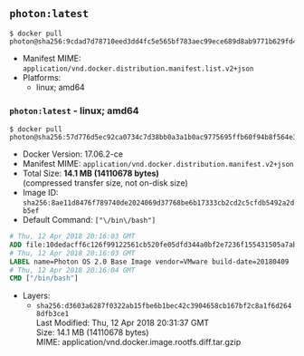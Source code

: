 ## `photon:latest`

```console
$ docker pull photon@sha256:9cdad7d78710eed3dd4fc5e565bf783aec99ece689d8ab9771b629fd4e5d0ed1
```

-	Manifest MIME: `application/vnd.docker.distribution.manifest.list.v2+json`
-	Platforms:
	-	linux; amd64

### `photon:latest` - linux; amd64

```console
$ docker pull photon@sha256:57d776d5ec92ca0734c7d38bb0a3a1b0ac9775695ffb60f94b8f564e3070a42d
```

-	Docker Version: 17.06.2-ce
-	Manifest MIME: `application/vnd.docker.distribution.manifest.v2+json`
-	Total Size: **14.1 MB (14110678 bytes)**  
	(compressed transfer size, not on-disk size)
-	Image ID: `sha256:8ae11d8476f789740de2024069d37768be6b17333cb2cd2c5cfdb5492a2db5ef`
-	Default Command: `["\/bin\/bash"]`

```dockerfile
# Thu, 12 Apr 2018 20:16:03 GMT
ADD file:10dedacff6c126f99122561cb520fe05dfd344a0bf2e7236f155431505a7aba6 in / 
# Thu, 12 Apr 2018 20:16:03 GMT
LABEL name=Photon OS 2.0 Base Image vendor=VMware build-date=20180409
# Thu, 12 Apr 2018 20:16:04 GMT
CMD ["/bin/bash"]
```

-	Layers:
	-	`sha256:d3603a6287f0322ab15fbe6b1bec42c3904658cb167bf2c8a1f6d2648dfb3ce1`  
		Last Modified: Thu, 12 Apr 2018 20:31:37 GMT  
		Size: 14.1 MB (14110678 bytes)  
		MIME: application/vnd.docker.image.rootfs.diff.tar.gzip
